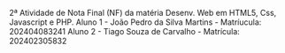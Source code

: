 2ª Atividade de Nota Final (NF) da matéria Desenv. Web em HTML5, Css, Javascript e PHP.
Aluno 1 - João Pedro da Silva Martins - Matríucula: 202404083241
Aluno 2 - Tiago Souza de Carvalho - Matrícula: 202402305832
